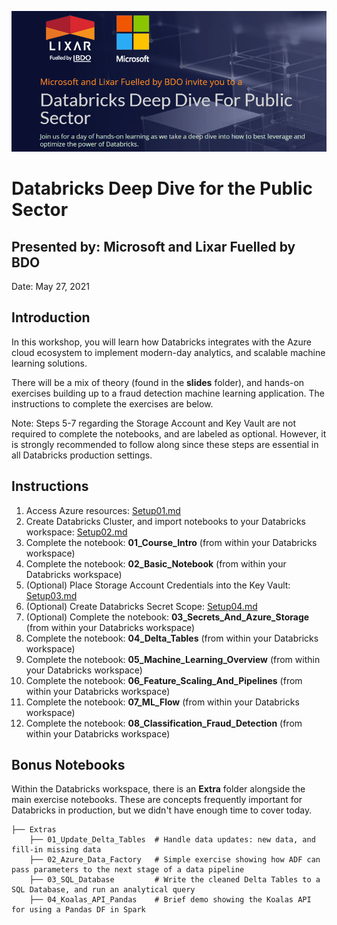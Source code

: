<p align="center">
    <img src="images/welcome-banner.png"/>
</p>

# Databricks Deep Dive for the Public Sector
## Presented by: Microsoft and Lixar Fuelled by BDO

Date: May 27, 2021 

## Introduction

In this workshop, you will learn how Databricks integrates with the Azure cloud ecosystem to implement modern-day analytics, and scalable machine learning solutions. 

There will be a mix of theory (found in the **slides** folder), and hands-on exercises building up to a fraud detection machine learning application. The instructions to complete the exercises are below.

Note: Steps 5-7 regarding the Storage Account and Key Vault are not required to complete the notebooks, and are labeled as optional. However, it is strongly recommended to follow along since these steps are essential in all Databricks production settings.  

## Instructions

1. Access Azure resources: [Setup01.md](Setup01.md)
2. Create Databricks Cluster, and import notebooks to your Databricks workspace: [Setup02.md](Setup02.md)
3. Complete the notebook: **01_Course_Intro** (from within your Databricks workspace)
4. Complete the notebook: **02_Basic_Notebook** (from within your Databricks workspace)
5. (Optional) Place Storage Account Credentials into the Key Vault: [Setup03.md](Setup03.md)
6. (Optional) Create Databricks Secret Scope: [Setup04.md](Setup04.md)
7. (Optional) Complete the notebook: **03_Secrets_And_Azure_Storage** (from within your Databricks workspace)
8. Complete the notebook: **04_Delta_Tables** (from within your Databricks workspace)
9. Complete the notebook: **05_Machine_Learning_Overview** (from within your Databricks workspace)
10. Complete the notebook: **06_Feature_Scaling_And_Pipelines** (from within your Databricks workspace)
11. Complete the notebook: **07_ML_Flow** (from within your Databricks workspace)
12. Complete the notebook: **08_Classification_Fraud_Detection** (from within your Databricks workspace)

## Bonus Notebooks
Within the Databricks workspace, there is an **Extra** folder alongside the main exercise notebooks. These are concepts frequently important for Databricks in production, but we didn't have enough time to cover today.    

```
├── Extras
	├── 01_Update_Delta_Tables  # Handle data updates: new data, and fill-in missing data  
	├── 02_Azure_Data_Factory   # Simple exercise showing how ADF can pass parameters to the next stage of a data pipeline  
	├── 03_SQL_Database  	    # Write the cleaned Delta Tables to a SQL Database, and run an analytical query
	├── 04_Koalas_API_Pandas    # Brief demo showing the Koalas API for using a Pandas DF in Spark
```

